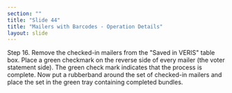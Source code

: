 ```yaml
---
section: ""
title: "Slide 44"
title: "Mailers with Barcodes - Operation Details"
layout: slide
---
```


Step 16. Remove the checked-in mailers from the "Saved in VERIS" table box. Place a green checkmark on the reverse side of every mailer (the voter statement side). The green check mark indicates that the process is complete. Now put a rubberband around the set of checked-in mailers and place the set in the green tray containing completed bundles.